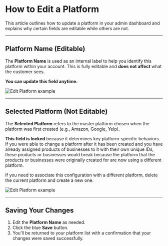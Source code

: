 # How to Edit a Platform

This article outlines how to update a platform in your admin dashboard and explains why certain fields are editable while others are not.

---

## Platform Name (Editable)

The **Platform Name** is used as an internal label to help you identify this platform within your account. This is fully editable and **does not affect** what the customer sees.

**You can update this field anytime.**

![Edit Platform example](/img/platforms/edit_platform.png)

---

## Selected Platform (Not Editable)

The **Selected Platform** refers to the master platform chosen when the platform was first created (e.g., Amazon, Google, Yelp).

**This field is locked** because it determines key platform-specific behaviors. If you were able to change a platform after it has been created and you have already assigned products of businesses to it with their own unique IDs, these products or businesses would break because the platform that the products or businesses were originally created for are now using a different platform.

If you need to associate this configuration with a different platform, delete the current platform and create a new one.

![Edit Platform example](/img/platforms/edit_platform.png)

---

## Saving Your Changes

1. Edit the **Platform Name** as needed.
2. Click the blue **Save** button.
3. You’ll be returned to your platform list with a confirmation that your changes were saved successfully.
